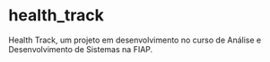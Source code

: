 # health_track
Health Track, um projeto em desenvolvimento no curso de Análise e Desenvolvimento de Sistemas na FIAP. 
